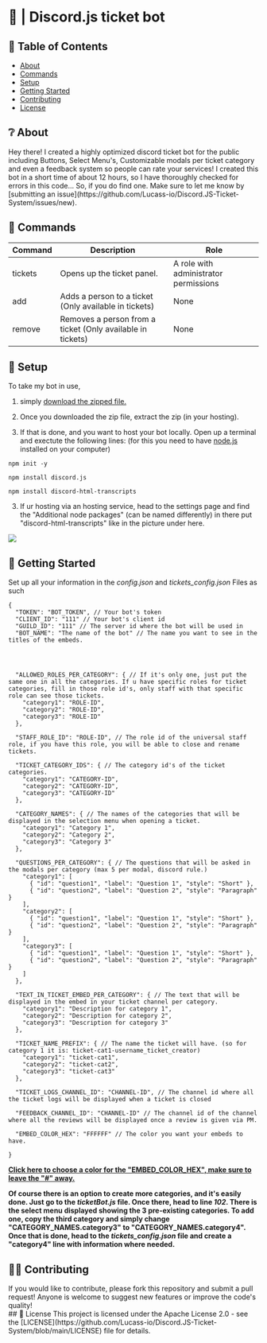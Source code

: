 # 🎫 | Discord.js ticket bot
## 📝 Table of Contents 

+ <a href="#about">About</a>
+ <a href="#commands">Commands</a>
+ <a href="#setup">Setup</a>
+ <a href="#starting">Getting Started</a>
+ <a href="#contributing">Contributing</a>
+ <a href="#license">License</a>

<div id="about">
<h2> ❔ About </h2>
Hey there! I created a highly optimized discord ticket bot for the public including Buttons, Select Menu's, Customizable modals per ticket category and even a feedback system so people can rate your services! I created this bot in a short time of about 12 hours, so I have thoroughly checked for errors in this code... So, if you do find one. Make sure to let me know by [submitting an issue](https://github.com/Lucass-io/Discord.JS-Ticket-System/issues/new).
</div>

<div id="commands">
<h2>💬 Commands</h2>

Command | Description | Role
------------ | ------------- | -------------
tickets | Opens up the ticket panel. | A role with administrator permissions
add | Adds a person to a ticket (Only available in tickets) | None
remove | Removes a person from a ticket (Only available in tickets) | None
</div>

<div id="setup">
<h2> 🔧 Setup </h2>

To take my bot in use,
1. simply <a href="https://github.com/Lucass-io/Discord.JS-Ticket-System/archive/refs/heads/main.zip" target="_blank">download the zipped file.</a>

2. Once you downloaded the zip file, extract the zip (in your hosting).

3. If that is done, and you want to host your bot locally. Open up a terminal and exectute the following lines: (for this you need to have <a href="https://nodejs.org/en">node.js</a> installed on your computer)
```
npm init -y
```
```
npm install discord.js
```
```
npm install discord-html-transcripts
```

3. If ur hosting via an hosting service, head to the settings page and find the "Additional node packages" (can be named differently) in there put "discord-html-transcripts" like in the picture under here.

<img src="https://cdn.discordapp.com/attachments/1143939489576788139/1284968299553230868/image.png?ex=66e88f7c&is=66e73dfc&hm=5db57db6a5ed4eab9ffad830a8f4c364e7e0ce8cd5344cdd7c86021907a39bc2&" />
</div>

<div id="starting">
<h2> 🚀 Getting Started </h2>

Set up all your information in the *config.json* and *tickets_config.json* Files as such
```
{
  "TOKEN": "BOT_TOKEN", // Your bot's token
  "CLIENT_ID": "111" // Your bot's client id
  "GUILD_ID": "111" // The server id where the bot will be used in
  "BOT_NAME": "The name of the bot" // The name you want to see in the titles of the embeds.



  
  "ALLOWED_ROLES_PER_CATEGORY": { // If it's only one, just put the same one in all the categories. If u have specific roles for ticket categories, fill in those role id's, only staff with that specific role can see those tickets.
    "category1": "ROLE-ID",
    "category2": "ROLE-ID",
    "category3": "ROLE-ID"
  },

  "STAFF_ROLE_ID": "ROLE-ID", // The role id of the universal staff role, if you have this role, you will be able to close and rename tickets.

  "TICKET_CATEGORY_IDS": { // The category id's of the ticket categories.
    "category1": "CATEGORY-ID",
    "category2": "CATEGORY-ID",
    "category3": "CATEGORY-ID"
  },

  "CATEGORY_NAMES": { // The names of the categories that will be displayed in the selection menu when opening a ticket.
    "category1": "Category 1",
    "category2": "Category 2",
    "category3": "Category 3"
  },

  "QUESTIONS_PER_CATEGORY": { // The questions that will be asked in the modals per category (max 5 per modal, discord rule.)
    "category1": [
      { "id": "question1", "label": "Question 1", "style": "Short" },
      { "id": "question2", "label": "Question 2", "style": "Paragraph" }
    ],
    "category2": [
      { "id": "question1", "label": "Question 1", "style": "Short" },
      { "id": "question2", "label": "Question 2", "style": "Paragraph" }
    ],
    "category3": [
      { "id": "question1", "label": "Question 1", "style": "Short" },
      { "id": "question2", "label": "Question 2", "style": "Paragraph" }
    ]
  },

  "TEXT_IN_TICKET_EMBED_PER_CATEGORY": { // The text that will be displayed in the embed in your ticket channel per category.
    "category1": "Description for category 1",
    "category2": "Description for category 2",
    "category3": "Description for category 3"
  },

  "TICKET_NAME_PREFIX": { // The name the ticket will have. (so for category 1 it is: ticket-cat1-username_ticket_creator)
    "category1": "ticket-cat1",
    "category2": "ticket-cat2",
    "category3": "ticket-cat3"
  },

  "TICKET_LOGS_CHANNEL_ID": "CHANNEL-ID", // The channel id where all the ticket logs will be displayed when a ticket is closed

  "FEEDBACK_CHANNEL_ID": "CHANNEL-ID" // The channel id of the channel where all the reviews will be displayed once a review is given via PM.

  "EMBED_COLOR_HEX": "FFFFFF" // The color you want your embeds to have.

}
```

<a href="https://www.google.com/search?q=color+picker&oq=color+picker&gs_lcrp=EgZjaHJvbWUyDAgAEEUYORixAxiABDIHCAEQABiABDIHCAIQABiABDIHCAMQABiABDIHCAQQABiABDIGCAUQRRg8MgYIBhBFGDwyBggHEEUYPNIBCDE3NzNqMGo3qAIAsAIA&sourceid=chrome&ie=UTF-8"><strong>Click here to choose a color for the "EMBED_COLOR_HEX", make sure to leave the "#" away.</strong></a>

<strong>Of course there is an option to create more categories, and it's easily done. Just go to the *ticketBot.js* file. Once there, head to line *102*. There is the select menu displayed showing the 3 pre-existing categories. To add one, copy the third category and simply change "CATEGORY_NAMES.category3" to "CATEGORY_NAMES.category4". Once that is done, head to the *tickets_config.json* file and create a "category4" line with information where needed.</strong>
</div>

<div id="contributing">
<h2> 🙋‍♂️ Contributing </h2>
If you would like to contribute, please fork this repository and submit a pull request! Anyone is welcome to suggest new features or improve the code's quality!
</div>

<div id="license">
## 📄 License
This project is licensed under the Apache License 2.0 - see the [LICENSE](https://github.com/Lucass-io/Discord.JS-Ticket-System/blob/main/LICENSE) file for details.
</div>